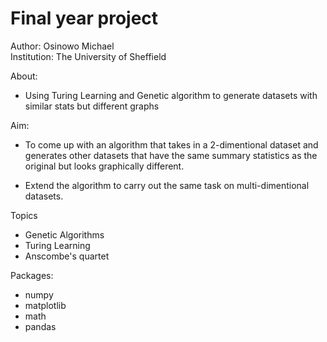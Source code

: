 # Final year project

Author: Osinowo Michael               
Institution: The University of Sheffield

About:
- Using Turing Learning and Genetic algorithm to generate datasets with similar stats but different graphs

Aim:
- To come up with an algorithm that takes in a 2-dimentional dataset and generates other
  datasets that have the same summary statistics as the original but looks graphically different.
  
- Extend the algorithm to carry out the same task on multi-dimentional datasets.

Topics
- Genetic Algorithms
- Turing Learning
- Anscombe's quartet

Packages:
- numpy
- matplotlib
- math
- pandas


